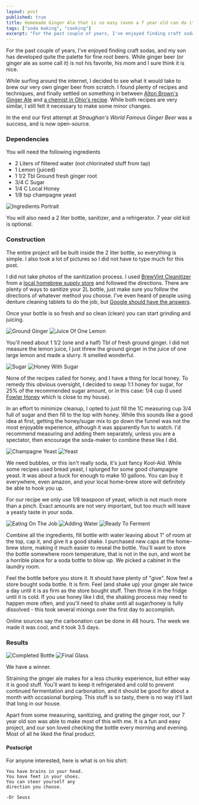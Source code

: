 ```yaml
---
layout: post
published: true
title: Homemade Ginger Ale that is so easy (even a 7 year old can do it)
tags: ["soda making", "cooking"]
excerpt: "For the past couple of years, I've enjoyed finding craft sodas, and my son has developed quite the palette for fine root beers.  While ginger beer (or ginger ale as some call it) is not his favorite, his mom and I sure think it is nice. So we decided to make our own. In the end our first attempt at _Straughan's World Famous Ginger Beer_ was a success, and is now open-source."
---
```


For the past couple of years, I've enjoyed finding craft sodas, and my son has developed quite the palette for fine root beers.  While ginger beer (or ginger ale as some call it) is not his favorite, his mom and I sure think it is nice.

While surfing around the internet, I decided to see what it would take to brew our very own ginger beer from scratch.  I found plenty of recipes and techniques, and finally settled on something in between [Alton Brown's Ginger Ale](http://www.foodnetwork.com/recipes/alton-brown/ginger-ale-recipe/index.html) and [a chemist in Ohio's recipe](http://biology.clc.uc.edu/fankhauser/cheese/ginger_ale_ag0.htm).  While both recipes are very similar, I still felt it necessary to make some minor changes.  

In the end our first attempt at _Straughan's World Famous Ginger Beer_ was a success, and is now open-source.  

### Dependencies

You will need the following ingredients

* 2 Liters of filtered water (not chlorinated stuff from tap)
* 1 Lemon (juiced)
* 1 1/2 Tbl Ground fresh ginger root
* 3/4 C Sugar
* 1/4 C Local Honey
* 1/8 tsp champagne yeast 

![Ingredients Portrait](/img/ginger-beer/ingredients-portrait.jpg)

You will also need a 2 liter bottle, sanitizer, and a refrigerator.  7 year old kid is optional.

### Construction

The entire project will be built inside the 2 liter bottle, so everything is simple.  I also took a lot of pictures so I did not have to type much for this post.

I did not take photos of the sanitization process.  I used [BrewVint Cleanitizer](http://www.austinhomebrew.com/product_info.php?products_id=11166) from a [local homebrew supply store](http://www.austinhomebrew.com/) and followed the directions.  There are plenty of ways to sanitize your 2L bottle, just make sure you follow the directions of whatever method you choose.  I've even heard of people using denture cleaning tablets to do the job, but  [Google should have the answers](https://www.google.com/search?q=sanitize+a+water+bottle).

Once your bottle is so fresh and so clean (clean) you can start grinding and juicing.

![Ground Ginger](/img/ginger-beer/ground-ginger.jpg)
![Juice Of One Lemon](/img/ginger-beer/juice-of-one-lemon.jpg)

You'll need about 1 1/2 (one and a half) Tbl of fresh ground ginger.  I did not measure the lemon juice, I just threw the ground ginger in the juice of one large lemon and made a slurry.  It smelled wonderful.

![Sugar](/img/ginger-beer/sugar.jpg)
![Honey With Sugar](/img/ginger-beer/honey-with-sugar.jpg)

None of the recipes called for honey, and I have a thing for local honey.  To remedy this obvious oversight, I decided to swap 1:1 honey for sugar, for 25% of the recommended sugar amount,  or in this case: 1/4 cup (I used [Fowler Honey](http://fowlerhoney.com/) which is close to my house).

In an effort to minimize cleanup, I opted to just fill the 1C measuring cup 3/4 full of sugar and then fill to the top with honey.  While this sounds like a good idea at first, getting the honey/sugar mix to go down the funnel was not the most enjoyable experience, although it was apparently fun to watch.  I'd recommend measuring and adding them separately, unless you are a spectator, then encourage the soda-maker to combine these like I did.

![Champagne Yeast](/img/ginger-beer/champagne-yeast.jpg)
![Yeast](/img/ginger-beer/yeast.jpg)

We need bubbles, or this isn't really soda, it's just fancy Kool-Aid. While some recipes used bread yeast, I splurged for some good champagne yeast.  It was about a buck for enough to make 10 gallons.  You can buy it everywhere, even amazon, and your local home-brew store will definitely be able to hook you up.

For our recipe we only use 1/8 teaspoon of yeast, which is not much more than a pinch.  Exact amounts are not very important, but too much will leave a yeasty taste in your soda.

![Eating On The Job](/img/ginger-beer/eating-on-the-job.jpg)
![Adding Water](/img/ginger-beer/adding-water.jpg)
![Ready To Ferment](/img/ginger-beer/ready-to-ferment.jpg)

Combine all the ingredients, fill bottle with water leaving about 1" of room at the top, cap it, and give it a good shake.  I purchased new caps at the home-brew store, making it much easier to reseal the bottle.  You'll want to store the bottle somewhere room temperature, that is not in the sun, and wont be a horrible place for a soda bottle to blow up.  We picked a cabinet in the laundry room.

Feel the bottle before you store it.  It should have plenty of "give".  Now feel a store bought soda bottle.  It is firm.  Feel (and shake up) your ginger ale twice a day until it is as firm as the store bought stuff.  Then throw it in the fridge until it is cold.  If you use honey like I did, the shaking process may need to happen more often, and you'll need to shake until all sugar/honey is fully dissolved - this took several mixings over the first day to accomplish.

Online sources say the carbonation can be done in 48 hours. The week we made it was cool, and it took 3.5 days.

### Results

![Completed Bottle](/img/ginger-beer/completed-bottle.jpg)
![Final Glass](/img/ginger-beer/final-glass.jpg)

We have a winner.  

Straining the ginger ale makes for a less chunky experience, but either way it is good stuff.  You'll want to keep it refrigerated and cold to prevent continued fermentation and carbonation, and it should be good for about a month with occasional burping.  This stuff is so tasty, there is no way it'll last that long in our house.

Apart from some measuring, sanitizing, and grating the ginger root, our 7 year old son was able to make most of this with me.  It is a fun and easy project, and our son loved checking the bottle every morning and evening.  Most of all he liked the final product.

#### Postscript

For anyone interested, here is what is on his shirt:

    You have brains in your head.
    You have feet in your shoes.
    You can steer yourself any 
    direction you choose.

    -Dr Seuss